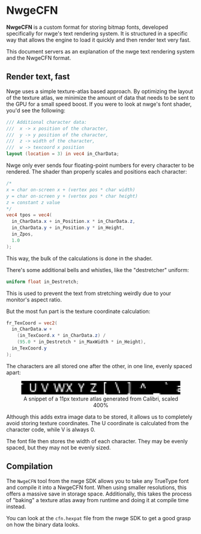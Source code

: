 # NwgeCFN

**NwgeCFN** is a custom format for storing bitmap fonts, developed specifically
for nwge's text rendering system. It is structured in a specific way that allows
the engine to load it quickly and then render text very fast.

This document servers as an explanation of the nwge text rendering system and
the NwgeCFN format.

## Render text, fast

Nwge uses a simple texture-atlas based approach. By optimizing the layout of the
texture atlas, we minimize the amount of data that needs to be sent to the GPU
for a small speed boost. If you were to look at nwge's font shader, you'd see
the following:

```glsl
/// Additional character data:
///  x -> x position of the character,
///  y -> y position of the character,
///  z -> width of the character,
///  w -> texcoord x position
layout (location = 3) in vec4 in_CharData;
```

Nwge only ever sends four floating-point numbers for every character to be
rendered. The shader than properly scales and positions each character:

```glsl
/*
x = char on-screen x + (vertex pos * char width)
y = char on-screen y + (vertex pos * char height)
z = constant z value
*/
vec4 tpos = vec4(
  in_CharData.x + in_Position.x * in_CharData.z,
  in_CharData.y + in_Position.y * in_Height,
  in_Zpos,
  1.0
);
```

This way, the bulk of the calculations is done in the shader.

There's some additional bells and whistles, like the "destretcher" uniform:

```glsl
uniform float in_Destretch;
```

This is used to prevent the text from stretching weirdly due to your monitor's
aspect ratio.

But the most fun part is the texture coordinate calculation:

```glsl
fr_TexCoord = vec2(
  in_CharData.w +
    (in_TexCoord.x * in_CharData.z) /
    (95.0 * in_Destretch * in_MaxWidth * in_Height),
  in_TexCoord.y
);
```

The characters are all stored one after the other, in one line, evenly spaced
apart:

<center>
  <figure>
    <img src="CALIBRI.BMP" alt="Font texture atlas">
    <figcaption>
      A snippet of a 11px texture atlas generated from Calibri, scaled 400%
    </figcaption>
  </figure>
</center>

Although this adds extra image data to be stored, it allows us to completely
avoid storing texture coordinates. The U coordinate is calculated from the
character code, while V is always 0.

The font file then stores the width of each character. They may be evenly
spaced, but they may not be evenly sized.

## Compilation

The `NwgeCFN` tool from the nwge SDK allows you to take any TrueType font and
compile it into a NwgeCFN font. When using smaller resolutions, this offers a
massive save in storage space. Additionally, this takes the process of "baking"
a texture atlas away from runtime and doing it at compile time instead.

You can look at the `cfn.hexpat` file from the nwge SDK to get a good grasp on
how the binary data looks.
